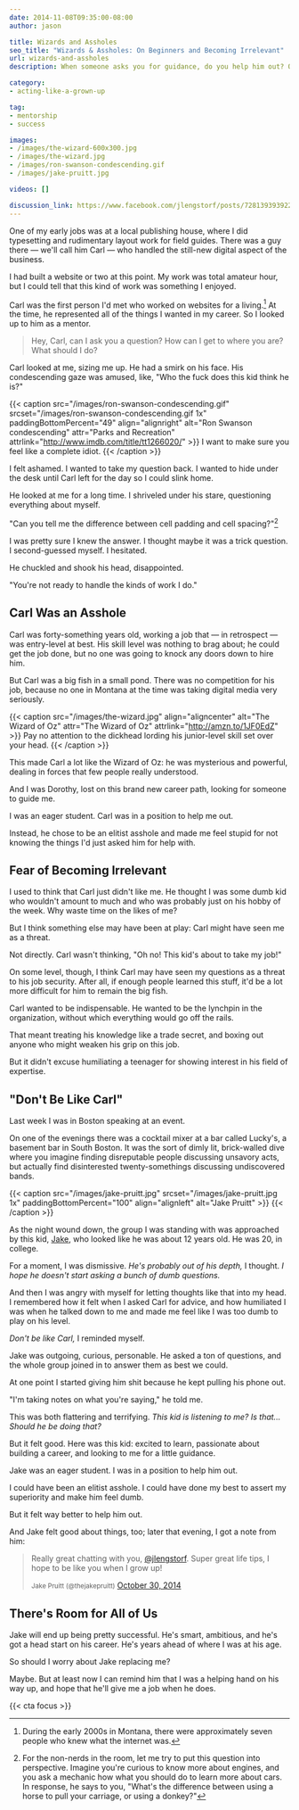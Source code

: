 ```yaml
---
date: 2014-11-08T09:35:00-08:00
author: jason

title: Wizards and Assholes
seo_title: "Wizards & Assholes: On Beginners and Becoming Irrelevant"
url: wizards-and-assholes
description: When someone asks you for guidance, do you help him out? Or do you condescend to him and make him feel like an idiot?

category:
- acting-like-a-grown-up

tag:
- mentorship
- success

images:
- /images/the-wizard-600x300.jpg
- /images/the-wizard.jpg
- /images/ron-swanson-condescending.gif
- /images/jake-pruitt.jpg

videos: []

discussion_link: https://www.facebook.com/jlengstorf/posts/728139393922631
---
```

One of my early jobs was at a local publishing house, where I did typesetting and rudimentary layout work for field guides. There was a guy there — we'll call him Carl — who handled the still-new digital aspect of the business.

I had built a website or two at this point. My work was total amateur hour, but I could tell that this kind of work was something I enjoyed.

Carl was the first person I'd met who worked on websites for a living.[^montana] At the time, he represented all of the things I wanted in my career. So I looked up to him as a mentor.

> Hey, Carl, can I ask you a question? How can I get to where you are? What should I do?

Carl looked at me, sizing me up. He had a smirk on his face. His condescending gaze was amused, like, "Who the fuck does this kid think he is?"

{{< caption src="/images/ron-swanson-condescending.gif"
            srcset="/images/ron-swanson-condescending.gif 1x"
            paddingBottomPercent="49"
            align="alignright"
            alt="Ron Swanson condescending"
            attr="Parks and Recreation"
            attrlink="http://www.imdb.com/title/tt1266020/" >}}
  I want to make sure you feel like a complete idiot.
{{< /caption >}}

I felt ashamed. I wanted to take my question back. I wanted to hide under the desk until Carl left for the day so I could slink home.

He looked at me for a long time. I shriveled under his stare, questioning everything about myself.

"Can you tell me the difference between cell padding and cell spacing?"[^perspective]

I was pretty sure I knew the answer. I thought maybe it was a trick question. I second-guessed myself. I hesitated.

He chuckled and shook his head, disappointed.

"You're not ready to handle the kinds of work I do."

## Carl Was an Asshole

Carl was forty-something years old, working a job that — in retrospect — was entry-level at best. His skill level was nothing to brag about; he could get the job done, but no one was going to knock any doors down to hire him.

But Carl was a big fish in a small pond. There was no competition for his job, because no one in Montana at the time was taking digital media very seriously.

{{< caption src="/images/the-wizard.jpg"
            align="aligncenter"
            alt="The Wizard of Oz"
            attr="The Wizard of Oz"
            attrlink="http://amzn.to/1JF0EdZ" >}}
  Pay no attention to the dickhead lording his junior-level skill set over your head.
{{< /caption >}}

This made Carl a lot like the Wizard of Oz: he was mysterious and powerful, dealing in forces that few people really understood.

And I was Dorothy, lost on this brand new career path, looking for someone to guide me.

I was an eager student. Carl was in a position to help me out.

Instead, he chose to be an elitist asshole and made me feel stupid for not knowing the things I'd just asked him for help with.

## Fear of Becoming Irrelevant

I used to think that Carl just didn't like me. He thought I was some dumb kid who wouldn't amount to much and who was probably just on his hobby of the week. Why waste time on the likes of me?

But I think something else may have been at play: Carl might have seen me as a threat.

Not directly. Carl wasn't thinking, "Oh no! This kid's about to take my job!"

On some level, though, I think Carl may have seen my questions as a threat to his job security. After all, if enough people learned this stuff, it'd be a lot more difficult for him to remain the big fish.

Carl wanted to be indispensable. He wanted to be the lynchpin in the organization, without which everything would go off the rails.

That meant treating his knowledge like a trade secret, and boxing out anyone who might weaken his grip on this job.

But it didn't excuse humiliating a teenager for showing interest in his field of expertise.

## "Don't Be Like Carl"

Last week I was in Boston speaking at an event.

On one of the evenings there was a cocktail mixer at a bar called Lucky's, a basement bar in South Boston. It was the sort of dimly lit, brick-walled dive where you imagine finding disreputable people discussing unsavory acts, but actually find disinterested twenty-somethings discussing undiscovered bands.

{{< caption src="/images/jake-pruitt.jpg"
            srcset="/images/jake-pruitt.jpg 1x"
            paddingBottomPercent="100"
            align="alignleft"
            alt="Jake Pruitt" >}}
{{< /caption >}}

As the night wound down, the group I was standing with was approached by this kid, [Jake][1], who looked like he was about 12 years old. He was 20, in college.

For a moment, I was dismissive. *He's probably out of his depth,* I thought. *I hope he doesn't start asking a bunch of dumb questions.*

And then I was angry with myself for letting thoughts like that into my head. I remembered how it felt when I asked Carl for advice, and how humiliated I was when he talked down to me and made me feel like I was too dumb to play on his level.

*Don't be like Carl,* I reminded myself.

Jake was outgoing, curious, personable. He asked a ton of questions, and the whole group joined in to answer them as best we could.

At one point I started giving him shit because he kept pulling his phone out.

"I'm taking notes on what you're saying," he told me.

This was both flattering and terrifying. *This kid is listening to me? Is that... Should he be doing that?*

But it felt good. Here was this kid: excited to learn, passionate about building a career, and looking to me for a little guidance.

Jake was an eager student. I was in a position to help him out.

I could have been an elitist asshole. I could have done my best to assert my superiority and make him feel dumb.

But it felt way better to help him out.

And Jake felt good about things, too; later that evening, I got a note from him:

<blockquote class="twitter-tweet" lang="en">
  <p>
    Really great chatting with you, <a href="https://twitter.com/jlengstorf">@jlengstorf</a>. Super great life tips, I hope to be like you when I grow up!
  </p>

  <small>Jake Pruitt (@thejakepruitt)</small> <a href="https://twitter.com/thejakepruitt/status/527644976113803265">October 30, 2014</a>
</blockquote>

<script async src="//platform.twitter.com/widgets.js" charset="utf-8"></script>
## There's Room for All of Us

Jake will end up being pretty successful. He's smart, ambitious, and he's got a head start on his career. He's years ahead of where I was at his age.

So should I worry about Jake replacing me?

Maybe. But at least now I can remind him that I was a helping hand on his way up, and hope that he'll give me a job when he does.

[^montana]:
    During the early 2000s in Montana, there were approximately seven people who knew what the internet was.

[^perspective]:
    For the non-nerds in the room, let me try to put this question into perspective. Imagine you're curious to know more about engines, and you ask a mechanic how what you should do to learn more about cars. In response, he says to you, "What's the difference between using a horse to pull your carriage, or using a donkey?"

{{< cta focus >}}

 [1]: http://javascriptjake.com/
